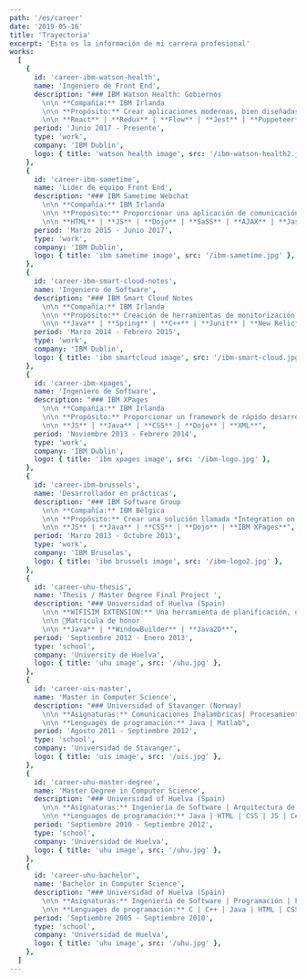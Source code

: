 ```yaml
---
path: '/es/career'
date: '2019-05-16'
title: 'Trayectoria'
excerpt: 'Esta es la información de mi carrera profesional'
works:
  [
    {
      id: 'career-ibm-watson-health',
      name: 'Ingeniero de Front End',
      description: "### IBM Watson Health: Gobiernos
        \n\n **Compañía:** IBM Irlanda
        \n\n **Propósito:** Crear aplicaciones modernas, bien diseñadas, localizables y mantenibles para mejorar la calidad de la sanidad y servicios humanos de nuestros clientes gubernamentales.
        \n\n **React** | **Redux** | **Flow** | **Jest** | **Puppeteer**",
      period: 'Junio 2017 - Presente',
      type: 'work',
      company: 'IBM Dublin',
      logo: { title: 'watson health image', src: '/ibm-watson-health2.jpg' },
    },
    {
      id: 'career-ibm-sametime',
      name: 'Lider de equipo Front End',
      description: "### IBM Sametime Webchat
        \n\n **Compañía:** IBM Irlanda
        \n\n **Propósito:** Proporcionar una aplicación de comunicación y colaboración para empresas llamada Sametime. Proporcionar también la integración de Sametime a otros productos de IBM.
        \n\n **HTML** | **JS** | **Dojo** | **SaSS** | **AJAX** | **Jasmine**",
      period: 'Marzo 2015 - Junio 2017',
      type: 'work',
      company: 'IBM Dublin',
      logo: { title: 'ibm sametime image', src: '/ibm-sametime.jpg' },
    },
    {
      id: 'career-ibm-smart-cloud-notes',
      name: 'Ingeniero de Software',
      description: "### IBM Smart Cloud Notes
        \n\n **Compañía:** IBM Irlanda
        \n\n **Propósito:** Creación de herramientas de monitorización para los sistemas centrales de IBM e-mail Cloud.
        \n\n **Java** | **Spring** | **C++** | **Junit** | **New Relic**",
      period: 'Marzo 2014 - Febrero 2015',
      type: 'work',
      company: 'IBM Dublin',
      logo: { title: 'ibm smartcloud image', src: '/ibm-smart-cloud.jpg' },
    },
    {
      id: 'career-ibm-xpages',
      name: 'Ingeniero de Software',
      description: "### IBM XPages
        \n\n **Compañía:** IBM Irlanda
        \n\n **Propósito:** Proporcionar un framework de rápido desarrollo web orientado a componentes que permita que los datos de IBM Notes y las bases de datos relacionales se muestren en todos los navegador y plataformas.
        \n\n **JS** | **Java** | **CSS** | **Dojo** | **XML**",
      period: 'Noviembre 2013 - Febrero 2014',
      type: 'work',
      company: 'IBM Dublin',
      logo: { title: 'ibm xpages image', src: '/ibm-logo.jpg' },
    },
    {
      id: 'career-ibm-brussels',
      name: 'Desarrollador en prácticas',
      description: "### IBM Software Group
        \n\n **Compañía:** IBM Bélgica
        \n\n **Propósito:** Crear una solución llamada *Integration on the Glass* que integra la información y herramientas más relevantes que los managers de IBM Benelux utilizan diariamente.
        \n\n **JS** | **Java** | **CSS** | **Dojo** | **IBM XPages**",
      period: 'Marzo 2013 - Octubre 2013',
      type: 'work',
      company: 'IBM Bruselas',
      logo: { title: 'ibm brussels image', src: '/ibm-logo2.jpg' },
    },
    {
      id: 'career-uhu-thesis',
      name: 'Thesis / Master Degree Final Project ',
      description: "### Universidad of Huelva (Spain)
        \n\n **WIFISIM EXTENSION:** Una herramienta de planificación, optimización y despliegue de comunicaciones inalámbricas.
        \n\n 🥇Matricula de honor
        \n\n **Java** | **WindowBuilder** | **Java2D**",
      period: 'Septiembre 2012 - Enero 2013',
      type: 'school',
      company: 'University de Huelva',
      logo: { title: 'uhu image', src: '/uhu.jpg' },
    },
    {
      id: 'career-uis-master',
      name: 'Master in Computer Science',
      description: "### Universidad of Stavanger (Norway)
        \n\n **Asignaturas:** Comunicaciones Inalambricas| Procesamiento de Imagenes | Seguridad de redes | Sistemas distribuidos | Análisis de fiabilidad | Reconición de patrones
        \n\n **Lenguages de programación:** Java | Matlab",
      period: 'Agosto 2011 - Septiembre 2012',
      type: 'school',
      company: 'Universidad de Stavanger',
      logo: { title: 'uis image', src: '/uis.jpg' },
    },
    {
      id: 'career-uhu-master-degree',
      name: 'Master Degree in Computer Science',
      description: "### Universidad of Huelva (Spain)
        \n\n **Asignaturas:** Ingeniería de Software | Arquitectura de computadores | Inteligencia artificial | Estructuras de datos | Redes | Bases de datos | Compiladores
        \n\n **Lenguages de programación:** Java | HTML | CSS | JS | C#",
      period: 'Septiembre 2010 - Septiembre 2012',
      type: 'school',
      company: 'Universidad de Huelva',
      logo: { title: 'uhu image', src: '/uhu.jpg' },
    },
    {
      id: 'career-uhu-bachelor',
      name: 'Bachelor in Computer Science',
      description: "### Universidad of Huelva (Spain)
        \n\n **Asignaturas:** Ingeniería de Software | Programación | Fundamento de los computadores | Estructuras de datos | Sistemas operativos | Bases de datos
        \n\n **Lenguages de programación:** C | C++ | Java | HTML | CSS | JS | C#",
      period: 'Septiembre 2005 - Septiembre 2010',
      type: 'school',
      company: 'Universidad de Huelva',
      logo: { title: 'uhu image', src: '/uhu.jpg' },
    },
  ]
---
```

